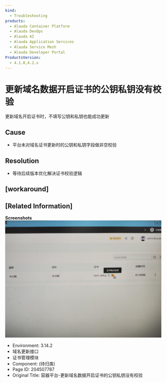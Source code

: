 ```yaml
---
kind:
  - Troubleshooting
products:
  - Alauda Container Platform
  - Alauda DevOps
  - Alauda AI
  - Alauda Application Services
  - Alauda Service Mesh
  - Alauda Developer Portal
ProductsVersion:
  - 4.1.0,4.2.x
---
```

<!-- A type of document that involves encountering a fault, diagnosing it, performing root cause analysis, and providing solutions. -->

# 更新域名数据开启证书的公钥私钥没有校验

更新域名开启证书时，不填写公钥和私钥也能成功更新

## Cause
- 平台未对域名证书更新时的公钥和私钥字段做非空校验

## Resolution
- 等待后续版本优化解决证书校验逻辑

## [workaround]

## [Related Information]
**Screenshots**
![](assets/rong-qi-ping-tai-geng-xin-yu-ming-shu-ju-kai-qi-zheng-shu-de-gong-yao-si-yao-mei/image-2024-4-26_17-38-17.png)
- Environment: 3.14.2
- 域名更新接口
- 证书管理模块
- Component: (待归类)
- Page ID: 204507787
- Original Title: 容器平台-更新域名数据开启证书的公钥私钥没有校验
